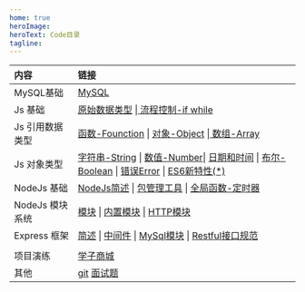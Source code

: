 ```yaml
---
home: true
heroImage: 
heroText: Code目录
tagline: 
---
```


 | 内容            | 链接                                                                                                                                                                                               |
 | :-------------- | :------------------------------------------------------------------------------------------------------------------------------------------------------------------------------------------------- |
 | MySQL基础       | [MySQL](./DATA/)                                                                                                                                                                                   |
 | Js 基础         | [原始数据类型](./JS/) \|[ 流程控制-if while](./JS/流程控制.md)                                                                                                                                     |
 | Js 引用数据类型 | [函数-Founction](./JS/函数.md) \| [ 对象-Object](.js/../JS/对象.md) \|[ 数组-Array](./JS/数组.md)                                                                                                  |
 | Js 对象类型     | [字符串-String](./JS/字符串.md) \| [数值-Number](./JS/数值.md)\| [日期和时间](./JS/日期时间.md) \| [布尔-Boolean](./JS/布尔.md) \| [错误Error](./JS/错误.md)  \| [ES6新特性(*)](./JS/ES6新特性.md) |
 | NodeJs 基础     | [NodeJs简述](./NODEJS/README.md)   \| [包管理工具](./NODEJS/包管理工具.md) \| [全局函数-定时器](./NODEJS/定时器.md)                                                                                |
 | NodeJs 模块系统 | [模块](./NODEJS/模块系统.md)   \| [内置模块](./NODEJS/内置模块.md) \| [HTTP模块](./NODEJS/HTTP模块.md)                                                                                             |
 | Express 框架    | [简述](./NODEJS/express框架.md)   \| [中间件](./NODEJS/中间件.md) \| [MySql模块](./NODEJS/Mysql模块.md) \| [Restful接口规范](./NODEJS/RestFul接口规范.md)                                          |
 |||
 | 项目演练        | [学子商城](./PROJECT/学子商城.md)  |
 |其他|[git](./Other/git.md) [面试题](./INTERVIEW/README.md)|
